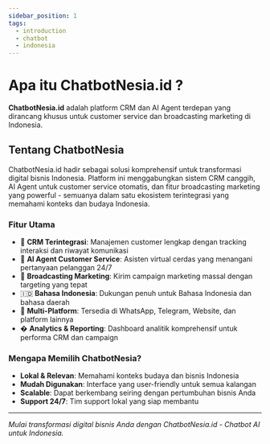 ```yaml
---
sidebar_position: 1
tags:
  - introduction
  - chatbot
  - indonesia
---
```


# Apa itu ChatbotNesia.id ?

**ChatbotNesia.id** adalah platform CRM dan AI Agent terdepan yang dirancang khusus untuk customer service dan broadcasting marketing di Indonesia.

## Tentang ChatbotNesia

ChatbotNesia.id hadir sebagai solusi komprehensif untuk transformasi digital bisnis Indonesia. Platform ini menggabungkan sistem CRM canggih, AI Agent untuk customer service otomatis, dan fitur broadcasting marketing yang powerful - semuanya dalam satu ekosistem terintegrasi yang memahami konteks dan budaya Indonesia.

### Fitur Utama

- 🔧 **CRM Terintegrasi**: Manajemen customer lengkap dengan tracking interaksi dan riwayat komunikasi
- 🤖 **AI Agent Customer Service**: Asisten virtual cerdas yang menangani pertanyaan pelanggan 24/7
- 📢 **Broadcasting Marketing**: Kirim campaign marketing massal dengan targeting yang tepat
- 🇮🇩 **Bahasa Indonesia**: Dukungan penuh untuk Bahasa Indonesia dan bahasa daerah
- 📱 **Multi-Platform**: Tersedia di WhatsApp, Telegram, Website, dan platform lainnya
- � **Analytics & Reporting**: Dashboard analitik komprehensif untuk performa CRM dan campaign

### Mengapa Memilih ChatbotNesia?

- **Lokal & Relevan**: Memahami konteks budaya dan bisnis Indonesia
- **Mudah Digunakan**: Interface yang user-friendly untuk semua kalangan
- **Scalable**: Dapat berkembang seiring dengan pertumbuhan bisnis Anda
- **Support 24/7**: Tim support lokal yang siap membantu

---

*Mulai transformasi digital bisnis Anda dengan ChatbotNesia.id - Chatbot AI untuk Indonesia.*

